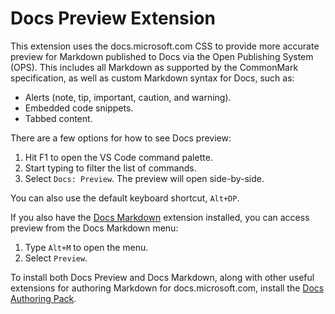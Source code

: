 # Docs Preview Extension

This extension uses the docs.microsoft.com CSS to provide more accurate preview for Markdown published to Docs via the Open Publishing System (OPS). This includes all Markdown as supported by the CommonMark specification, as well as custom Markdown syntax for Docs, such as:

- Alerts (note, tip, important, caution, and warning).
- Embedded code snippets.
- Tabbed content.

There are a few options for how to see Docs preview:

1. Hit F1 to open the VS Code command palette.
1. Start typing to filter the list of commands.
1. Select `Docs: Preview`. The preview will open side-by-side.

You can also use the default keyboard shortcut, `Alt+DP`.

If you also have the [Docs Markdown](https://marketplace.visualstudio.com/items?itemName=docsmsft.docs-markdown) extension installed, you can access preview from the Docs Markdown menu:

1. Type `Alt+M` to open the menu.
1. Select `Preview`.

To install both Docs Preview and Docs Markdown, along with other useful extensions for authoring Markdown for docs.microsoft.com, install the [Docs Authoring Pack](https://marketplace.visualstudio.com/items?itemName=docsmsft.docs-authoring-pack).

<!--
## Supported markdown snippets

> Note
> You need enable quickSuggestions for markdown as shown below in user perference, because markdown snippets are not shown up automatically in vscode [by default](https://github.com/Microsoft/vscode/issues/26108):
> 
> ```
>   "[markdown]":  {
>     "editor.quickSuggestions": true
>   },
> ```

1. File inclusion
    ```
    [!include [title](path)]
    ```
2. Code snippet
   ```
   [!code-language[name](path)]
   ```
3. Note/Warning/Tip/Important/Caution block
   ```
   > [!NOTE]
   > content
   > 
   ```
4. Tabbed content
   ```
   # [tab title](#tab/tab-id-1)
   tab content
   # [tab title](#tab/tab-id-2)
   tab content
   ***
   ```
5. Row extension
   ```
   :::row:::
       :::column:::
           content
       :::column-end:::
       :::column:::
           content
       :::column-end:::
    :::row-end:::
   ```
-->